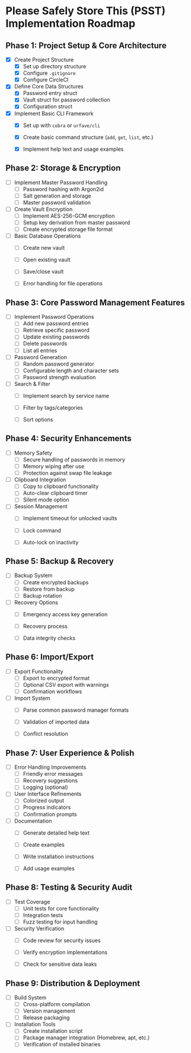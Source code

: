 # Please Safely Store This (PSST) Implementation Roadmap
## Phase 1: Project Setup & Core Architecture

- [x] Create Project Structure
    - [x] Set up directory structure
    - [x] Configure `.gitignore`
    - [x] Configure CircleCI

- [x] Define Core Data Structures
    - [x] Password entry struct
    - [x] Vault struct for password collection
    - [x] Configuration struct

- [x] Implement Basic CLI Framework
    - [x] Set up with `cobra` or `urfave/cli`
    - [x] Create basic command structure (`add`, `get`, `list`, etc.)
    - [x] Implement help text and usage examples


## Phase 2: Storage & Encryption

- [ ] Implement Master Password Handling
    - [ ] Password hashing with Argon2id
    - [ ] Salt generation and storage
    - [ ] Master password validation

- [ ] Create Vault Encryption
    - [ ] Implement AES-256-GCM encryption
    - [ ] Setup key derivation from master password
    - [ ] Create encrypted storage file format

- [ ] Basic Database Operations
    - [ ] Create new vault
    - [ ] Open existing vault
    - [ ] Save/close vault
    - [ ] Error handling for file operations


## Phase 3: Core Password Management Features

- [ ] Implement Password Operations
    - [ ] Add new password entries
    - [ ] Retrieve specific password
    - [ ] Update existing passwords
    - [ ] Delete passwords
    - [ ] List all entries

- [ ] Password Generation
    - [ ] Random password generator
    - [ ] Configurable length and character sets
    - [ ] Password strength evaluation

- [ ] Search & Filter
    - [ ] Implement search by service name
    - [ ] Filter by tags/categories
    - [ ] Sort options


## Phase 4: Security Enhancements

- [ ] Memory Safety
    - [ ] Secure handling of passwords in memory
    - [ ] Memory wiping after use
    - [ ] Protection against swap file leakage

- [ ] Clipboard Integration
    - [ ] Copy to clipboard functionality
    - [ ] Auto-clear clipboard timer
    - [ ] Silent mode option

- [ ] Session Management
    - [ ] Implement timeout for unlocked vaults
    - [ ] Lock command
    - [ ] Auto-lock on inactivity


## Phase 5: Backup & Recovery

- [ ] Backup System
    - [ ] Create encrypted backups
    - [ ] Restore from backup
    - [ ] Backup rotation

- [ ] Recovery Options
    - [ ] Emergency access key generation
    - [ ] Recovery process
    - [ ] Data integrity checks


## Phase 6: Import/Export

- [ ] Export Functionality
    - [ ] Export to encrypted format
    - [ ] Optional CSV export with warnings
    - [ ] Confirmation workflows

- [ ] Import System
    - [ ] Parse common password manager formats
    - [ ] Validation of imported data
    - [ ] Conflict resolution


## Phase 7: User Experience & Polish

- [ ] Error Handling Improvements
    - [ ] Friendly error messages
    - [ ] Recovery suggestions
    - [ ] Logging (optional)

- [ ] User Interface Refinements
    - [ ] Colorized output
    - [ ] Progress indicators
    - [ ] Confirmation prompts

- [ ] Documentation
    - [ ] Generate detailed help text
    - [ ] Create examples
    - [ ] Write installation instructions
    - [ ] Add usage examples


## Phase 8: Testing & Security Audit

- [ ] Test Coverage
    - [ ] Unit tests for core functionality
    - [ ] Integration tests
    - [ ] Fuzz testing for input handling

- [ ] Security Verification
    - [ ] Code review for security issues
    - [ ] Verify encryption implementations
    - [ ] Check for sensitive data leaks


## Phase 9: Distribution & Deployment

- [ ] Build System
    - [ ] Cross-platform compilation
    - [ ] Version management
    - [ ] Release packaging

- [ ] Installation Tools
    - [ ] Create installation script
    - [ ] Package manager integration (Homebrew, apt, etc.)
    - [ ] Verification of installed binaries  
